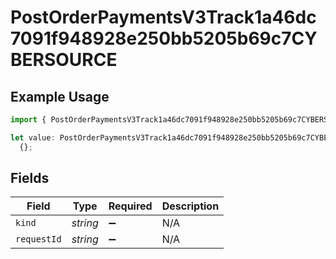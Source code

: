 # PostOrderPaymentsV3Track1a46dc7091f948928e250bb5205b69c7CYBERSOURCE

## Example Usage

```typescript
import { PostOrderPaymentsV3Track1a46dc7091f948928e250bb5205b69c7CYBERSOURCE } from "@dhaba/safepay-ts/models/operations";

let value: PostOrderPaymentsV3Track1a46dc7091f948928e250bb5205b69c7CYBERSOURCE =
  {};
```

## Fields

| Field              | Type               | Required           | Description        |
| ------------------ | ------------------ | ------------------ | ------------------ |
| `kind`             | *string*           | :heavy_minus_sign: | N/A                |
| `requestId`        | *string*           | :heavy_minus_sign: | N/A                |